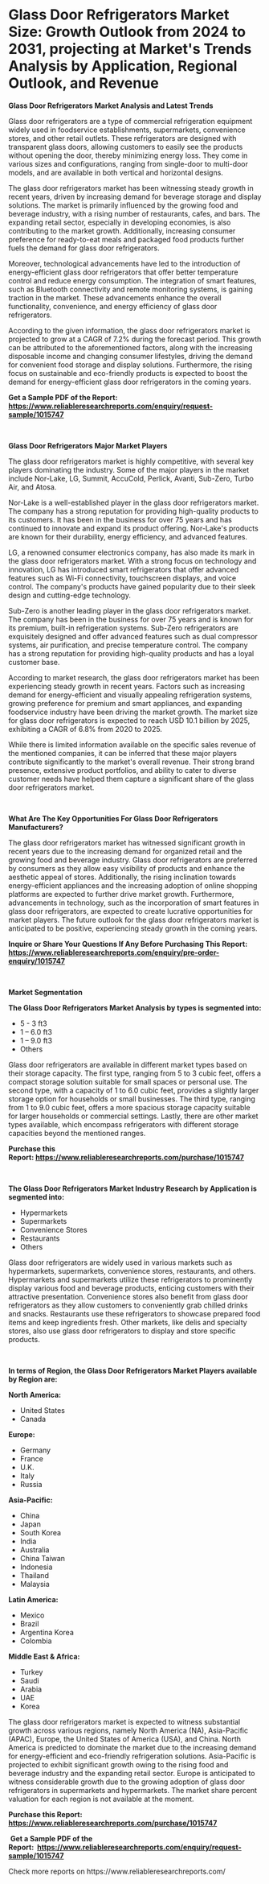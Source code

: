 <p><h1>Glass Door Refrigerators Market Size: Growth Outlook from 2024 to 2031, projecting at Market's Trends Analysis by Application, Regional Outlook, and Revenue</h1></p><p><strong>Glass Door Refrigerators Market Analysis and Latest Trends</strong></p>
<p><p>Glass door refrigerators are a type of commercial refrigeration equipment widely used in foodservice establishments, supermarkets, convenience stores, and other retail outlets. These refrigerators are designed with transparent glass doors, allowing customers to easily see the products without opening the door, thereby minimizing energy loss. They come in various sizes and configurations, ranging from single-door to multi-door models, and are available in both vertical and horizontal designs.</p><p>The glass door refrigerators market has been witnessing steady growth in recent years, driven by increasing demand for beverage storage and display solutions. The market is primarily influenced by the growing food and beverage industry, with a rising number of restaurants, cafes, and bars. The expanding retail sector, especially in developing economies, is also contributing to the market growth. Additionally, increasing consumer preference for ready-to-eat meals and packaged food products further fuels the demand for glass door refrigerators.</p><p>Moreover, technological advancements have led to the introduction of energy-efficient glass door refrigerators that offer better temperature control and reduce energy consumption. The integration of smart features, such as Bluetooth connectivity and remote monitoring systems, is gaining traction in the market. These advancements enhance the overall functionality, convenience, and energy efficiency of glass door refrigerators.</p><p>According to the given information, the glass door refrigerators market is projected to grow at a CAGR of 7.2% during the forecast period. This growth can be attributed to the aforementioned factors, along with the increasing disposable income and changing consumer lifestyles, driving the demand for convenient food storage and display solutions. Furthermore, the rising focus on sustainable and eco-friendly products is expected to boost the demand for energy-efficient glass door refrigerators in the coming years.</p></p>
<p><strong>Get a Sample PDF of the Report:&nbsp; <a href="https://www.reliableresearchreports.com/enquiry/request-sample/1015747">https://www.reliableresearchreports.com/enquiry/request-sample/1015747</a></strong></p>
<p>&nbsp;</p>
<p><strong>Glass Door Refrigerators Major Market Players</strong></p>
<p><p>The glass door refrigerators market is highly competitive, with several key players dominating the industry. Some of the major players in the market include Nor-Lake, LG, Summit, AccuCold, Perlick, Avanti, Sub-Zero, Turbo Air, and Atosa.</p><p>Nor-Lake is a well-established player in the glass door refrigerators market. The company has a strong reputation for providing high-quality products to its customers. It has been in the business for over 75 years and has continued to innovate and expand its product offering. Nor-Lake's products are known for their durability, energy efficiency, and advanced features.</p><p>LG, a renowned consumer electronics company, has also made its mark in the glass door refrigerators market. With a strong focus on technology and innovation, LG has introduced smart refrigerators that offer advanced features such as Wi-Fi connectivity, touchscreen displays, and voice control. The company's products have gained popularity due to their sleek design and cutting-edge technology.</p><p>Sub-Zero is another leading player in the glass door refrigerators market. The company has been in the business for over 75 years and is known for its premium, built-in refrigeration systems. Sub-Zero refrigerators are exquisitely designed and offer advanced features such as dual compressor systems, air purification, and precise temperature control. The company has a strong reputation for providing high-quality products and has a loyal customer base.</p><p>According to market research, the glass door refrigerators market has been experiencing steady growth in recent years. Factors such as increasing demand for energy-efficient and visually appealing refrigeration systems, growing preference for premium and smart appliances, and expanding foodservice industry have been driving the market growth. The market size for glass door refrigerators is expected to reach USD 10.1 billion by 2025, exhibiting a CAGR of 6.8% from 2020 to 2025.</p><p>While there is limited information available on the specific sales revenue of the mentioned companies, it can be inferred that these major players contribute significantly to the market's overall revenue. Their strong brand presence, extensive product portfolios, and ability to cater to diverse customer needs have helped them capture a significant share of the glass door refrigerators market.</p></p>
<p>&nbsp;</p>
<p><strong>What Are The Key Opportunities For Glass Door Refrigerators Manufacturers?</strong></p>
<p><p>The glass door refrigerators market has witnessed significant growth in recent years due to the increasing demand for organized retail and the growing food and beverage industry. Glass door refrigerators are preferred by consumers as they allow easy visibility of products and enhance the aesthetic appeal of stores. Additionally, the rising inclination towards energy-efficient appliances and the increasing adoption of online shopping platforms are expected to further drive market growth. Furthermore, advancements in technology, such as the incorporation of smart features in glass door refrigerators, are expected to create lucrative opportunities for market players. The future outlook for the glass door refrigerators market is anticipated to be positive, experiencing steady growth in the coming years.</p></p>
<p><strong>Inquire or Share Your Questions If Any Before Purchasing This Report: <a href="https://www.reliableresearchreports.com/enquiry/pre-order-enquiry/1015747">https://www.reliableresearchreports.com/enquiry/pre-order-enquiry/1015747</a></strong></p>
<p>&nbsp;</p>
<p><strong>Market Segmentation</strong></p>
<p><strong>The Glass Door Refrigerators Market Analysis by types is segmented into:</strong></p>
<p><ul><li>5 - 3 ft3</li><li>1 – 6.0 ft3</li><li>1 – 9.0 ft3</li><li>Others</li></ul></p>
<p><p>Glass door refrigerators are available in different market types based on their storage capacity. The first type, ranging from 5 to 3 cubic feet, offers a compact storage solution suitable for small spaces or personal use. The second type, with a capacity of 1 to 6.0 cubic feet, provides a slightly larger storage option for households or small businesses. The third type, ranging from 1 to 9.0 cubic feet, offers a more spacious storage capacity suitable for larger households or commercial settings. Lastly, there are other market types available, which encompass refrigerators with different storage capacities beyond the mentioned ranges.</p></p>
<p><strong>Purchase this Report:&nbsp;<a href="https://www.reliableresearchreports.com/purchase/1015747">https://www.reliableresearchreports.com/purchase/1015747</a></strong></p>
<p>&nbsp;</p>
<p><strong>The Glass Door Refrigerators Market Industry Research by Application is segmented into:</strong></p>
<p><ul><li>Hypermarkets</li><li>Supermarkets</li><li>Convenience Stores</li><li>Restaurants</li><li>Others</li></ul></p>
<p><p>Glass door refrigerators are widely used in various markets such as hypermarkets, supermarkets, convenience stores, restaurants, and others. Hypermarkets and supermarkets utilize these refrigerators to prominently display various food and beverage products, enticing customers with their attractive presentation. Convenience stores also benefit from glass door refrigerators as they allow customers to conveniently grab chilled drinks and snacks. Restaurants use these refrigerators to showcase prepared food items and keep ingredients fresh. Other markets, like delis and specialty stores, also use glass door refrigerators to display and store specific products.</p></p>
<p>&nbsp;</p>
<p><strong>In terms of Region, the Glass Door Refrigerators Market Players available by Region are:</strong></p>
<p>
    <p> <strong> North America: </strong>
        <ul>
            <li>United States</li>
            <li>Canada</li>
        </ul>
        </p> 
    <p> <strong> Europe: </strong>
        <ul>
            <li>Germany</li>
            <li>France</li>
            <li>U.K.</li>
            <li>Italy</li>
            <li>Russia</li>
        </ul>
        </p> 
    <p> <strong> Asia-Pacific: </strong>
        <ul>
            <li>China</li>
            <li>Japan</li>
            <li>South Korea</li>
            <li>India</li>
            <li>Australia</li>
            <li>China Taiwan</li>
            <li>Indonesia</li>
            <li>Thailand</li>
            <li>Malaysia</li>
        </ul>
        </p> 
    <p> <strong> Latin America: </strong>
        <ul>
            <li>Mexico</li>
            <li>Brazil</li>
            <li>Argentina Korea</li>
            <li>Colombia</li>
        </ul>
        </p> 
    <p> <strong> Middle East & Africa: </strong>
        <ul>
            <li>Turkey</li>
            <li>Saudi</li>
            <li>Arabia</li>
            <li>UAE</li>
            <li>Korea</li>
        </ul>
    </p>
    </p>
<p><p>The glass door refrigerators market is expected to witness substantial growth across various regions, namely North America (NA), Asia-Pacific (APAC), Europe, the United States of America (USA), and China. North America is predicted to dominate the market due to the increasing demand for energy-efficient and eco-friendly refrigeration solutions. Asia-Pacific is projected to exhibit significant growth owing to the rising food and beverage industry and the expanding retail sector. Europe is anticipated to witness considerable growth due to the growing adoption of glass door refrigerators in supermarkets and hypermarkets. The market share percent valuation for each region is not available at the moment.</p></p>
<p><strong>Purchase this Report: <a href="https://www.reliableresearchreports.com/purchase/1015747">https://www.reliableresearchreports.com/purchase/1015747</a></strong></p>
<p>&nbsp;<strong>Get a Sample PDF of the Report:&nbsp;&nbsp;<a href="https://www.reliableresearchreports.com/enquiry/request-sample/1015747">https://www.reliableresearchreports.com/enquiry/request-sample/1015747</a></strong></p>
<p><strong></strong></p>
<p>Check more reports on https://www.reliableresearchreports.com/</p>